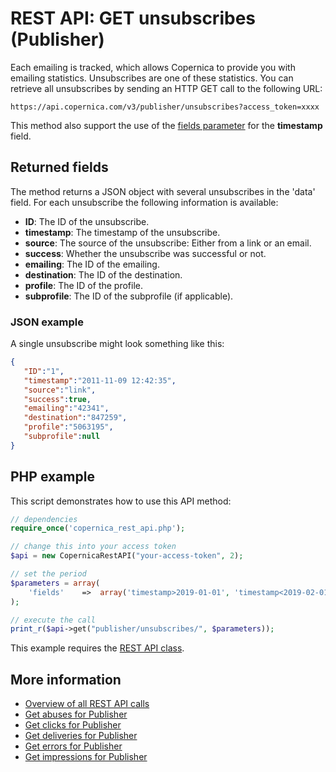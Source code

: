 # REST API: GET unsubscribes (Publisher)

Each emailing is tracked, which allows Copernica to provide you with 
emailing statistics. Unsubscribes are one of these statistics. You can 
retrieve all unsubscribes by sending an HTTP GET call to the following URL:

`https://api.copernica.com/v3/publisher/unsubscribes?access_token=xxxx`

This method also support the use of the [fields parameter](./rest-fields-parameter) 
for the **timestamp** field.

## Returned fields

The method returns a JSON object with several unsubscribes in the 'data' field. 
For each unsubscribe the following information is available:

* **ID**: The ID of the unsubscribe. 
* **timestamp**: The timestamp of the unsubscribe.
* **source**: The source of the unsubscribe: Either from a link or an email.
* **success**: Whether the unsubscribe was successful or not.
* **emailing**: The ID of the emailing.
* **destination**: The ID of the destination.
* **profile**: The ID of the profile.
* **subprofile**: The ID of the subprofile (if applicable).

### JSON example

A single unsubscribe might look something like this:

```json
{  
   "ID":"1",
   "timestamp":"2011-11-09 12:42:35",
   "source":"link",
   "success":true,
   "emailing":"42341",
   "destination":"847259",
   "profile":"5063195",
   "subprofile":null
}
```

## PHP example

This script demonstrates how to use this API method:

```php
// dependencies
require_once('copernica_rest_api.php');

// change this into your access token
$api = new CopernicaRestAPI("your-access-token", 2);

// set the period
$parameters = array(
    'fields'    =>  array('timestamp>2019-01-01', 'timestamp<2019-02-01')
);

// execute the call
print_r($api->get("publisher/unsubscribes/", $parameters));
```

This example requires the [REST API class](./rest-php).

## More information

* [Overview of all REST API calls](./rest-api)
* [Get abuses for Publisher](./rest-get-publisher-abuses)
* [Get clicks for Publisher](./rest-get-publisher-clicks)
* [Get deliveries for Publisher](./rest-get-publisher-deliveries)
* [Get errors for Publisher](./rest-get-publisher-errors)
* [Get impressions for Publisher](./rest-get-publisher-impressions)
